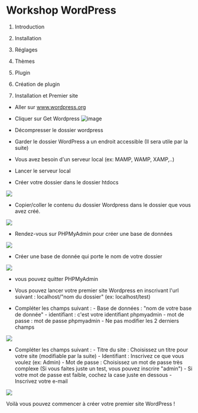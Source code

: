 <h1>Workshop WordPress</h1>

1. Introduction
2. Installation
3. Réglages
4. Thèmes
5. Plugin
6. Création de plugin




1. Installation et Premier site

- Aller sur www.wordpress.org
  
- Cliquer sur Get Wordpress
  ![image](image1.png)

- Décompresser le dossier wordpress

- Garder le dossier WordPress a un endroit accessible (Il sera utile par la suite)

- Vous avez besoin d'un serveur local (ex: MAMP, WAMP, XAMP,..)
  
- Lancer le serveur local

- Créer votre dossier dans le dossier htdocs
<img src="Capture d’écran 2022-08-04 à 16.38.51">

- Copier/coller le contenu du dossier Wordpress dans le dossier que vous avez créé.
<img src="Capture d’écran 2022-08-04 à 16.43.33">

- Rendez-vous sur PHPMyAdmin pour créer une base de données
<img src="Capture d’écran 2022-08-04 à 16.47.17">

- Créer une base de donnée qui porte le nom de votre dossier
<img src="Capture d’écran 2022-08-04 à 16.47.26">

- vous pouvez quitter PHPMyAdmin
  
- Vous pouvez lancer votre premier site Wordpress en inscrivant l'url suivant :
    localhost/"nom du dossier" (ex: localhost/test)

- Compléter les champs suivant :
        - Base de données : "nom de votre base de donnée"
        - identifiant : c'est votre identifiant phpmyadmin
        - mot de passe : mot de passe phpmyadmin
        - Ne pas modifier les 2 derniers champs
<img src="Capture d’écran 2022-08-04 à 16.49.09">

- Compléter les champs suivant : 
        - Titre du site : Choisissez un titre pour votre site (modifiable par la suite)
        - Identifiant : Inscrivez ce que vous voulez (ex: Admin)
        - Mot de passe : Choisissez un mot de passe très complexe (Si vous faites      juste un test, vous pouvez inscrire "admin")
        - Si votre mot de passe est faible, cochez la case juste en dessous
        - Inscrivez votre e-mail
<img src="Capture d’écran 2022-08-04 à 16.51.13">

Voilà vous pouvez commencer à créer votre premier site WordPress !